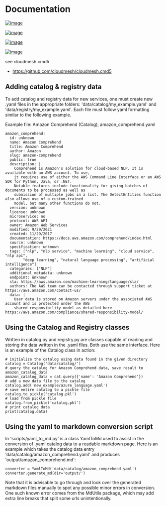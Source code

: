 Documentation
=============


[![image](https://img.shields.io/travis/TankerHQ/cloudmesh-bar.svg?branch=main)](https://travis-ci.org/TankerHQ/cloudmesn-bar)

[![image](https://img.shields.io/pypi/pyversions/cloudmesh-bar.svg)](https://pypi.org/project/cloudmesh-bar)

[![image](https://img.shields.io/pypi/v/cloudmesh-bar.svg)](https://pypi.org/project/cloudmesh-bar/)

[![image](https://img.shields.io/github/license/TankerHQ/python-cloudmesh-bar.svg)](https://github.com/TankerHQ/python-cloudmesh-bar/blob/main/LICENSE)

see cloudmesh.cmd5

* https://github.com/cloudmesh/cloudmesh.cmd5

## Adding catalog & registry data

To add catalog and registry data for new services, one must create new .yaml files in the appropriate folders: 'data/catalog/my_example.yaml' and 'data/registry/my_example.yaml'. Each file must follow yaml formatting similar to the following example.

Example file: Amazon Comprehend (Catalog), amazon_comprehend.yaml

```
amazon_comprehend:
  id: unknown
  name: Amazon Comprehend
  title: Amazon Comprehend
  author: Amazon
  slug: amazon-comprehend
  public: true
  description: |
    Comprehend is Amazon's solution for cloud-based NLP. It is available with an AWS account. To use,
    it requires use of either the AWS Command Line Interface or an AWS SDK for Python, Java, or .NET.
    Notable features include functionality for giving batches of documents to be processed as well as
    submission of multiple jobs in a list. The DetectEntities function also allows use of a custom-trained
    model, but many other functions do not.
  version: unknown
  license: unknown
  microservice: no
  protocol: AWS API
  owner: Amazon Web Services
  modified: 9/29/2021
  created: 11/29/2017
  documentation: https://docs.aws.amazon.com/comprehend/index.html
  source: unknown
  specification: unknown
  tags: ["nlp", "nlp service", "machine learning", "cloud service", "nlp api",
        "deep learning", "natural language processing", "artificial intelligence"]
  categories: ["NLP"]
  additional_metadata: unknown
  endpoint: unknown
  sla: https://aws.amazon.com/machine-learning/language/sla/
  authors: The AWS team can be contacted through support ticket at https://aws.amazon.com/contact-us/
  data: |
    User data is stored on Amazon servers under the associated AWS account and is protected under the AWS
    shared responsibility model as detailed here https://aws.amazon.com/compliance/shared-responsibility-model/
```

## Using the Catalog and Registry classes

Written in catalog.py and registry.py are classes capable of reading and storing the data written in the .yaml files. Both use the same interface.
Here is an example of the Catalog class in action:

```
# initialize the catalog using data found in the given directory
catalog = Catalog('data/catalog/')
# query the catalog for Amazon Comprehend data, save result to amazon_catalog_data
amazon_catalog_data = cat.query({'name': 'Amazon Comprehend'})
# add a new data file to the catalog
catalog.add('new_example/azure_language.yaml')
# save entire catalog to a pickle file
catalog.to_pickle('catalog.pkl')
# load from pickle file
catalog.from_pickle('catalog.pkl')
# print catalog data
print(catalog.data)
```

## Using the yaml to markdown conversion script

In 'scripts/yaml_to_md.py' is a class YamlToMd used to assist in the conversion of .yaml catalog data to a readable markdown page.
Here is an example which takes the catalog data entry 'data/catalog/amazon_comprehend.yaml' and produces 'output/amazon_comprehend.md':

```
converter = YamlToMd('data/catalog/amazon_comprehend.yaml')
converter.generate_md(dir='output/')
```

Note that it is advisable to go through and look over the generated markdown files manually to spot any possible minor errors in conversion.
One such known error comes from the MdUtils package, which may add extra line breaks that split some urls unintentionally.
